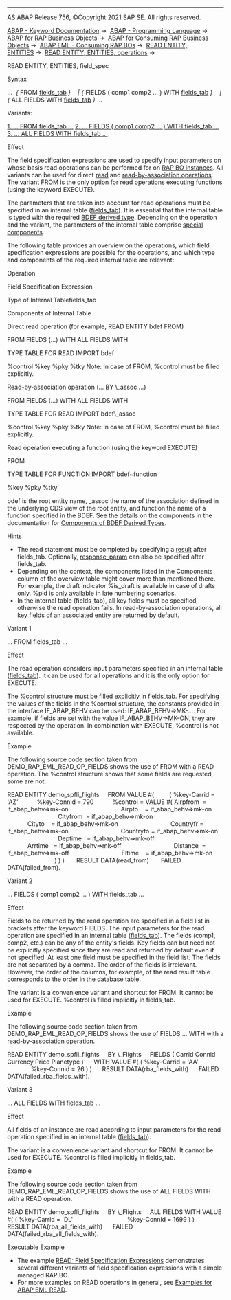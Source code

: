   

* * *

AS ABAP Release 756, ©Copyright 2021 SAP SE. All rights reserved.

[ABAP - Keyword Documentation](https://help.sap.com/doc/abapdocu_756_index_htm/7.56/en-US/abenabap.htm) →  [ABAP - Programming Language](https://help.sap.com/doc/abapdocu_756_index_htm/7.56/en-US/abenabap_reference.htm) →  [ABAP for RAP Business Objects](https://help.sap.com/doc/abapdocu_756_index_htm/7.56/en-US/abenabap_for_rap_bos.htm) →  [ABAP for Consuming RAP Business Objects](https://help.sap.com/doc/abapdocu_756_index_htm/7.56/en-US/abenabap_consume_rap_bos.htm) →  [ABAP EML - Consuming RAP BOs](https://help.sap.com/doc/abapdocu_756_index_htm/7.56/en-US/abeneml.htm) →  [READ ENTITY, ENTITIES](https://help.sap.com/doc/abapdocu_756_index_htm/7.56/en-US/abapread_entity_entities.htm) →  [READ ENTITY, ENTITIES, operations](https://help.sap.com/doc/abapdocu_756_index_htm/7.56/en-US/abapread_entity_entities_op.htm) → 

READ ENTITY, ENTITIES, field\_spec

Syntax

...  *{* FROM [fields\_tab](https://help.sap.com/doc/abapdocu_756_index_htm/7.56/en-US/abapeml_fields_tab.htm) *}*
   *|* *{* FIELDS ( comp1 comp2 ... ) WITH [fields\_tab](https://help.sap.com/doc/abapdocu_756_index_htm/7.56/en-US/abapeml_fields_tab.htm) *}*
   *|* *{* ALL FIELDS WITH [fields\_tab](https://help.sap.com/doc/abapdocu_756_index_htm/7.56/en-US/abapeml_fields_tab.htm) *}* ...

Variants:

[1\. ... FROM fields\_tab ...](#!ABAP_VARIANT_1@1@)
[2\. ... FIELDS ( comp1 comp2 ... ) WITH fields\_tab ...](#!ABAP_VARIANT_2@2@)
[3\. ... ALL FIELDS WITH fields\_tab ...](#!ABAP_VARIANT_3@3@)

Effect

The field specification expressions are used to specify input parameters on whose basis read operations can be performed for on [RAP BO instances](https://help.sap.com/doc/abapdocu_756_index_htm/7.56/en-US/abenrap_bo_instance_glosry.htm "Glossary Entry"). All variants can be used for direct [read](https://help.sap.com/doc/abapdocu_756_index_htm/7.56/en-US/abenrap_read_operation_glosry.htm "Glossary Entry") and [read-by-association operations](https://help.sap.com/doc/abapdocu_756_index_htm/7.56/en-US/abenrap_rba_operation_glosry.htm "Glossary Entry"). The variant FROM is the only option for read operations executing functions (using the keyword EXECUTE).

The parameters that are taken into account for read operations must be specified in an internal table ([fields\_tab](https://help.sap.com/doc/abapdocu_756_index_htm/7.56/en-US/abapeml_fields_tab.htm)). It is essential that the internal table is typed with the required [BDEF derived type](https://help.sap.com/doc/abapdocu_756_index_htm/7.56/en-US/abenrap_derived_type_glosry.htm "Glossary Entry"). Depending on the operation and the variant, the parameters of the internal table comprise [special components](https://help.sap.com/doc/abapdocu_756_index_htm/7.56/en-US/abapderived_types_comp.htm).

The following table provides an overview on the operations, which field specification expressions are possible for the operations, and which type and components of the required internal table are relevant:

Operation

Field Specification Expression

Type of Internal Tablefields\_tab

Components of Internal Table

Direct read operation (for example, READ ENTITY bdef FROM)

FROM
FIELDS (...) WITH
ALL FIELDS WITH

TYPE TABLE FOR READ IMPORT bdef

%control
%key
%pky
%tky
Note: In case of FROM, %control must be filled explicitly.

Read-by-association operation (... BY \\\_assoc ...)

FROM
FIELDS (...) WITH
ALL FIELDS WITH

TYPE TABLE FOR READ IMPORT bdef\\\_assoc

%control
%key
%pky
%tky
Note: In case of FROM, %control must be filled explicitly.

Read operation executing a function (using the keyword EXECUTE)

FROM

TYPE TABLE FOR FUNCTION IMPORT bdef~function

%key
%pky
%tky

bdef is the root entity name, \_assoc the name of the association defined in the underlying CDS view of the root entity, and function the name of a function specified in the BDEF. See the details on the components in the documentation for [Components of BDEF Derived Types](https://help.sap.com/doc/abapdocu_756_index_htm/7.56/en-US/abapderived_types_comp.htm).

Hints

-   The read statement must be completed by specifying a [result](https://help.sap.com/doc/abapdocu_756_index_htm/7.56/en-US/abapeml_result.htm) after fields\_tab. Optionally, [response\_param](https://help.sap.com/doc/abapdocu_756_index_htm/7.56/en-US/abapeml_response.htm) can also be specified after fields\_tab.
-   Depending on the context, the components listed in the Components column of the overview table might cover more than mentioned there. For example, the draft indicator %is\_draft is available in case of drafts only. %pid is only available in late numbering scenarios.
-   In the internal table (fields\_tab), all key fields must be specified, otherwise the read operation fails. In read-by-association operations, all key fields of an associated entity are returned by default.

Variant 1   

... FROM fields\_tab ...

Effect

The read operation considers input parameters specified in an internal table ([fields\_tab](https://help.sap.com/doc/abapdocu_756_index_htm/7.56/en-US/abapeml_fields_tab.htm)). It can be used for all operations and it is the only option for EXECUTE.

The [%control](https://help.sap.com/doc/abapdocu_756_index_htm/7.56/en-US/abapderived_types_comp.htm) structure must be filled explicitly in fields\_tab. For specifying the values of the fields in the %control structure, the constants provided in the interface IF\_ABAP\_BEHV can be used: IF\_ABAP\_BEHV=>MK-.... For example, if fields are set with the value IF\_ABAP\_BEHV=>MK-ON, they are respected by the operation. In combination with EXECUTE, %control is not available.

Example

The following source code section taken from DEMO\_RAP\_EML\_READ\_OP\_FIELDS shows the use of FROM with a READ operation. The %control structure shows that some fields are requested, some are not.

READ ENTITY demo\_spfli\_flights
    FROM VALUE #(
        ( %key-Carrid = 'AZ'
          %key-Connid = 790
          %control = VALUE #( Airpfrom  = if\_abap\_behv=>mk-on
                              Airpto    = if\_abap\_behv=>mk-on
                              Cityfrom  = if\_abap\_behv=>mk-on
                              Cityto    = if\_abap\_behv=>mk-on
                              Countryfr = if\_abap\_behv=>mk-on
                              Countryto = if\_abap\_behv=>mk-on
                              Deptime   = if\_abap\_behv=>mk-off
                              Arrtime   = if\_abap\_behv=>mk-off
                              Distance  = if\_abap\_behv=>mk-off
                              Fltime    = if\_abap\_behv=>mk-on
                            ) ) )
      RESULT DATA(read\_from)
      FAILED DATA(failed\_from).

Variant 2   

... FIELDS ( comp1 comp2 ... ) WITH fields\_tab ...

Effect

Fields to be returned by the read operation are specified in a field list in brackets after the keyword FIELDS. The input parameters for the read operation are specified in an internal table ([fields\_tab](https://help.sap.com/doc/abapdocu_756_index_htm/7.56/en-US/abapeml_fields_tab.htm)). The fields (comp1, comp2, etc.) can be any of the entity's fields. Key fields can but need not be explicitly specified since they are read and returned by default even if not specified. At least one field must be specified in the field list. The fields are not separated by a comma. The order of the fields is irrelevant. However, the order of the columns, for example, of the read result table corresponds to the order in the database table.

The variant is a convenience variant and shortcut for FROM. It cannot be used for EXECUTE. %control is filled implicitly in fields\_tab.

Example

The following source code section taken from DEMO\_RAP\_EML\_READ\_OP\_FIELDS shows the use of FIELDS ... WITH with a read-by-association operation.

READ ENTITY demo\_spfli\_flights
    BY \\\_Flights
    FIELDS ( Carrid Connid Currency Price Planetype )
     WITH VALUE #( ( %key-Carrid = 'AA'
                     %key-Connid = 26 ) )
     RESULT DATA(rba\_fields\_with)
     FAILED DATA(failed\_rba\_fields\_with).

Variant 3   

... ALL FIELDS WITH fields\_tab ...

Effect

All fields of an instance are read according to input parameters for the read operation specified in an internal table ([fields\_tab](https://help.sap.com/doc/abapdocu_756_index_htm/7.56/en-US/abapeml_fields_tab.htm)).

The variant is a convenience variant and shortcut for FROM. It cannot be used for EXECUTE. %control is filled implicitly in fields\_tab.

Example

The following source code section taken from DEMO\_RAP\_EML\_READ\_OP\_FIELDS shows the use of ALL FIELDS WITH with a READ operation.

READ ENTITY demo\_spfli\_flights
    BY \\\_Flights
    ALL FIELDS WITH VALUE #( ( %key-Carrid = 'DL'
                               %key-Connid = 1699 ) )
     RESULT DATA(rba\_all\_fields\_with)
     FAILED DATA(failed\_rba\_all\_fields\_with).

Executable Example

-   The example [READ: Field Specification Expressions](https://help.sap.com/doc/abapdocu_756_index_htm/7.56/en-US/abeneml_read_op_fields_abexa.htm) demonstrates several different variants of field specification expressions with a simple managed RAP BO.
-   For more examples on READ operations in general, see [Examples for ABAP EML READ](https://help.sap.com/doc/abapdocu_756_index_htm/7.56/en-US/abapeml_read_examples.htm).